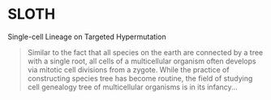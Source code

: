 # SLOTH

Single-cell Lineage on Targeted Hypermutation

> Similar to the fact that all species on the earth are connected by a tree with a single root,
> all cells of a multicellular organism often develops via mitotic cell divisions from a zygote.
> While the practice of constructing species tree has become routine,
> the field of studying cell genealogy tree of multicellular organisms is in its infancy...


